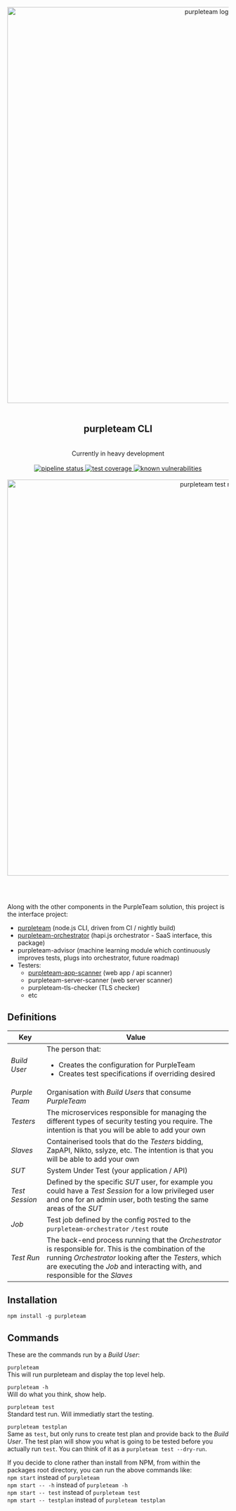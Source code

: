<div align="center">
  <br/>
  <a href="https://purpleteam-labs.com" title="purpleteam">
    <img width=900px src="https://gitlab.com/purpleteam-labs/purpleteam/raw/master/assets/images/purpleteam-banner.png" alt="purpleteam logo">
  </a>
  <br/>
  <br/>
  <h2>purpleteam CLI</h2><br/>
    Currently in heavy development
  <br/><br/>

  <a href="https://gitlab.com/purpleteam-labs/purpleteam/commits/master" title="pipeline status">
     <img src="https://gitlab.com/purpleteam-labs/purpleteam/badges/master/pipeline.svg" alt="pipeline status">
  </a>

  <a href="https://gitlab.com/purpleteam-labs/purpleteam/commits/master" title="test coverage">
     <img src="https://gitlab.com/purpleteam-labs/purpleteam/badges/master/coverage.svg" alt="test coverage">
  </a>

  <a href="https://snyk.io/test/github/purpleteam-labs/purpleteam?targetFile=package.json" title="known vulnerabilities">
    <img src="https://snyk.io/test/github/purpleteam-labs/purpleteam/badge.svg?targetFile=package.json" alt="known vulnerabilities"/>
  </a>
  <br/><br/>
  <a href="https://purpleteam-labs.com" title="purpleteam">
    <img width=900px src="https://gitlab.com/purpleteam-labs/purpleteam/uploads/2101d9c56556f77490c696fb4d39c742/EndOfTestRun.png" alt="purpleteam test run">
  </a>

<br/><br/>
</div>


Along with the other components in the PurpleTeam solution, this project is the interface project:

* [purpleteam](https://gitlab.com/purpleteam-labs/purpleteam) (node.js CLI, driven from CI / nightly build)
* [purpleteam-orchestrator](https://gitlab.com/purpleteam-labs/purpleteam-orchestrator) (hapi.js orchestrator - SaaS interface, this package)
* purpleteam-advisor (machine learning module which continuously improves tests, plugs into orchestrator, future roadmap)
* Testers:
  * [purpleteam-app-scanner](https://gitlab.com/purpleteam-labs/purpleteam-app-scanner) (web app / api scanner)
  * purpleteam-server-scanner (web server scanner)
  * purpleteam-tls-checker (TLS checker)
  * etc

## Definitions

 Key                 | Value   
---------------------|---------
 _Build User_        | The person that: <ul><li>Creates the configuration for PurpleTeam</li><li>Creates test specifications if overriding desired</li></ul> 
 _Purple Team_       | Organisation with _Build Users_ that consume _PurpleTeam_ 
 _Testers_           | The microservices responsible for managing the different types of security testing you require. The intention is that you will be able to add your own
 _Slaves_            | Containerised tools that do the _Testers_ bidding, ZapAPI, Nikto, sslyze, etc. The intention is that you will be able to add your own
 _SUT_               | System Under Test (your application / API) 
 _Test Session_      | Defined by the specific _SUT_ user, for example you could have a _Test Session_ for a low privileged user and one for an admin user, both testing the same areas of the _SUT_ 
 _Job_               | Test job defined by the config `POST`ed to the `purpleteam-orchestrator` `/test` route
 _Test Run_          | The back-end process running that the _Orchestrator_ is responsible for. This is the combination of the running _Orchestrator_ looking after the _Testers_, which are executing the _Job_ and interacting with, and responsible for the _Slaves_
 

## Installation

`npm install -g purpleteam`

## Commands

These are the commands run by a _Build User_:

`purpleteam`  
This will run purpleteam and display the top level help.

`purpleteam -h`  
Will do what you think, show help.

`purpleteam test`  
Standard test run. Will immediatly start the testing.

`purpleteam testplan`  
Same as `test`, but only runs to create test plan and provide back to the _Build User_. The test plan will show you what is going to be tested before you actually run `test`. You can think of it as a `purpleteam test --dry-run`.

If you decide to clone rather than install from NPM, from within the packages root directory, you can run the above commands like:  
`npm start` instead of `purpleteam`  
`npm start -- -h` instead of `purpleteam -h`  
`npm start -- test` instead of `purpleteam test`  
`npm start -- testplan` instead of `purpleteam testplan`

